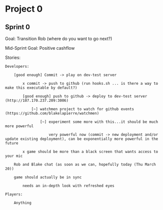 Project 0
=========

Sprint 0
---------

Goal: Transition Rob (where do you want to go next?)

Mid-Sprint Goal: Positive cashflow


Stories:

    Developers:

        [good enough] Commit -> play on dev-test server

            x commit -> push to github (run hooks.sh ... is there a way to make this executable by default?)
            
            [good enough] push to github -> deploy to dev-test server (http://107.170.237.209:3006)
                
                [~] watchmen project to watch for github events (https://github.com/blakelapierre/watchmen)
                
                    [~] experiment some more with this...it should be much more powerful
                    
                        very powerful now (commit -> new deployment and/or update existing deployment), can be exponentially more powerful in the future
                
            x game should be more than a black screen that wants access to your mic
            
        Rob and Blake chat (as soon as we can, hopefully today (Thu March 20))

        game should actually be in sync
            
            needs an in-depth look with refreshed eyes
            
    Players:

        Anything